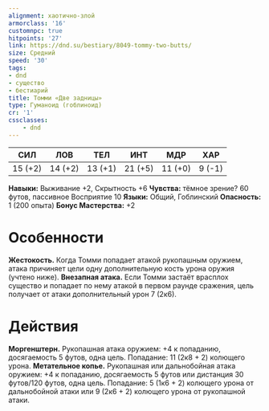 ```yaml
---
alignment: хаотично-злой
armorclass: '16'
customnpc: true
hitpoints: '27'
link: https://dnd.su/bestiary/8049-tommy-two-butts/
size: Средний
speed: '30'
tags:
- dnd
- существо
- бестиарий
title: Томми «Две задницы»
type: Гуманоид (гоблиноид)
cr: '1'
cssclasses:
    - dnd
---
```



| СИЛ | ЛОВ | ТЕЛ | ИНТ | МДР | ХАР |
|---|---|---|---|---|---|
| 15 (+2) | 14 (+2) | 13 (+1) | 21 (+5) | 11 (+0) | 9 (-1) |
**Навыки:** Выживание +2, Скрытность +6
**Чувства:** тёмное зрение? 60 футов, пассивное Восприятие 10
**Языки:** Общий, Гоблинский
**Опасность:** 1 (200 опыта)
**Бонус Мастерства:** +2


# Особенности
**Жестокость.** Когда Томми попадает атакой рукопашным оружием, атака причиняет цели одну дополнительную кость урона оружия (учтено ниже).
**Внезапная атака.** Если Томми застаёт врасплох существо и попадает по нему атакой в первом раунде сражения, цель получает от атаки дополнительный урон 7 (2к6).


# Действия
**Моргенштерн.** Рукопашная атака оружием: +4 к попаданию, досягаемость 5 футов, одна цель. Попадание: 11 (2к8 + 2) колющего урона.
**Метательное копье.** Рукопашная или дальнобойная атака оружием: +4 к попаданию, досягаемость 5 футов или дистанция 30 футов/120 футов, одна цель. Попадание: 5 (1к6 + 2) колющего урона от дальнобойной атаки или 9 (2к6 + 2) колющего урона от рукопашной атаки.